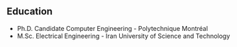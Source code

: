 
## Education
- Ph.D. Candidate Computer Engineering - Polytechnique Montréal
- M.Sc. Electrical Engineering - Iran University of Science and Technology
